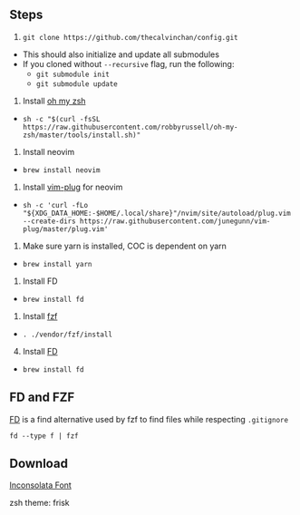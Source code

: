 ## Steps

1. `git clone https://github.com/thecalvinchan/config.git`
  - This should also initialize and update all submodules
  - If you cloned without `--recursive` flag, run the following:
    - `git submodule init`
    - `git submodule update`
1. Install [oh my zsh](https://github.com/robbyrussell/oh-my-zsh)
  - `sh -c "$(curl -fsSL https://raw.githubusercontent.com/robbyrussell/oh-my-zsh/master/tools/install.sh)"`
1. Install neovim
  - `brew install neovim` 
1. Install [vim-plug](https://github.com/junegunn/vim-plug) for neovim
  - `sh -c 'curl -fLo "${XDG_DATA_HOME:-$HOME/.local/share}"/nvim/site/autoload/plug.vim --create-dirs https://raw.githubusercontent.com/junegunn/vim-plug/master/plug.vim'`
1. Make sure yarn is installed, COC is dependent on yarn
  - `brew install yarn`
1. Install FD
  - `brew install fd`
1. Install [fzf](https://github.com/junegunn/fzf)
  - `. ./vendor/fzf/install`
4. Install [FD](https://github.com/sharkdp/fd)
  - `brew install fd`

## FD and FZF

[FD](https://github.com/sharkdp/fd) is a find alternative used by fzf to find
files while respecting `.gitignore`

```
fd --type f | fzf
```

## Download

[Inconsolata Font](http://www.levien.com/type/myfonts/inconsolata.html)

zsh theme: frisk

